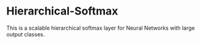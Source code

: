 # Hierarchical-Softmax
This is a scalable hierarchical softmax layer for Neural Networks with large output classes.
